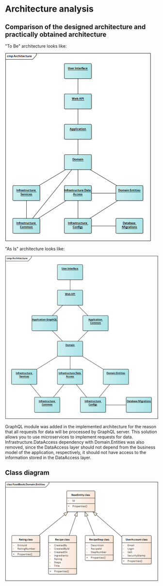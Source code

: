 # Architecture analysis

## Comparison of the designed architecture and practically obtained architecture

"To Be" architecture looks like:

![](./arch_old.bmp)

"As Is" architecture looks like:

![](./arch_new.bmp)

GraphQL module was added in the implemented architecture for the reason that all requests for data will be processed by GraphQL server. This solution allows you to use microservices to implement requests for data.
Infrastructure.DataAccess dependency with Domain.Entities was also removed, since the DataAccess layer should not depend from the business model of the application, respectively, it should not have access to the information stored in the DataAccess layer.

## Class diagram

![](./class_diag.bmp)